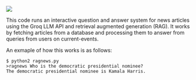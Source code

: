 ![](https://github.com/aopsahl25/ragnews/workflows/tests/badge.svg)

This code runs an interactive question and answer system for news articles using the Groq LLM API and retrieval augmented generation (RAG). It works by fetching articles from a database and processing them to answer from queries from users on current-events. 

An exmaple of how this works is as follows:

```
$ python2 ragnews.py
>ragnews Who is the democratic presidential nominee?
The democratic presidential nominee is Kamala Harris.
```
